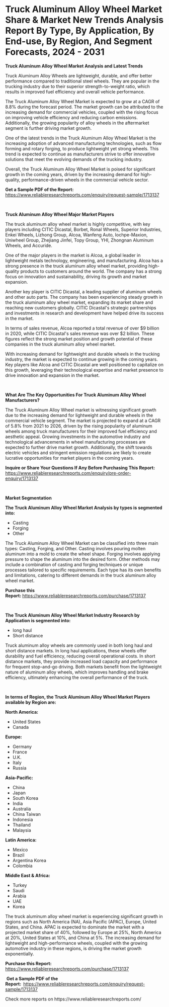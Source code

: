 <p><h1>Truck Aluminum Alloy Wheel Market Share & Market New Trends Analysis Report By Type, By Application, By End-use, By Region, And Segment Forecasts, 2024 - 2031</h1></p><p><strong>Truck Aluminum Alloy Wheel Market Analysis and Latest Trends</strong></p>
<p><p>Truck Aluminum Alloy Wheels are lightweight, durable, and offer better performance compared to traditional steel wheels. They are popular in the trucking industry due to their superior strength-to-weight ratio, which results in improved fuel efficiency and overall vehicle performance.</p><p>The Truck Aluminum Alloy Wheel Market is expected to grow at a CAGR of 8.8% during the forecast period. The market growth can be attributed to the increasing demand for commercial vehicles, coupled with the rising focus on improving vehicle efficiency and reducing carbon emissions. Additionally, the growing popularity of alloy wheels in the aftermarket segment is further driving market growth.</p><p>One of the latest trends in the Truck Aluminum Alloy Wheel Market is the increasing adoption of advanced manufacturing technologies, such as flow forming and rotary forging, to produce lightweight yet strong wheels. This trend is expected to continue as manufacturers strive to offer innovative solutions that meet the evolving demands of the trucking industry.</p><p>Overall, the Truck Aluminum Alloy Wheel Market is poised for significant growth in the coming years, driven by the increasing demand for high-quality, performance-driven wheels in the commercial vehicle sector.</p></p>
<p><strong>Get a Sample PDF of the Report:&nbsp;</strong> <a href="https://www.reliableresearchreports.com/enquiry/request-sample/1713137">https://www.reliableresearchreports.com/enquiry/request-sample/1713137</a></p>
<p>&nbsp;</p>
<p><strong>Truck Aluminum Alloy Wheel Major Market Players</strong></p>
<p><p>The truck aluminum alloy wheel market is highly competitive, with key players including CITIC Dicastal, Borbet, Ronal Wheels, Superior Industries, Enkei Wheels, Lizhong Group, Alcoa, Wanfeng Auto, Iochpe-Maxion, Uniwheel Group, Zhejiang Jinfei, Topy Group, YHI, Zhongnan Aluminum Wheels, and Accuride. </p><p>One of the major players in the market is Alcoa, a global leader in lightweight metals technology, engineering, and manufacturing. Alcoa has a strong presence in the truck aluminum alloy wheel market, providing high-quality products to customers around the world. The company has a strong focus on innovation and sustainability, driving its growth and market expansion.</p><p>Another key player is CITIC Dicastal, a leading supplier of aluminum wheels and other auto parts. The company has been experiencing steady growth in the truck aluminum alloy wheel market, expanding its market share and reaching new customers globally. CITIC Dicastal's strategic partnerships and investments in research and development have helped drive its success in the market.</p><p>In terms of sales revenue, Alcoa reported a total revenue of over $9 billion in 2020, while CITIC Dicastal's sales revenue was over $2 billion. These figures reflect the strong market position and growth potential of these companies in the truck aluminum alloy wheel market.</p><p>With increasing demand for lightweight and durable wheels in the trucking industry, the market is expected to continue growing in the coming years. Key players like Alcoa and CITIC Dicastal are well positioned to capitalize on this growth, leveraging their technological expertise and market presence to drive innovation and expansion in the market.</p></p>
<p>&nbsp;</p>
<p><strong>What Are The Key Opportunities For Truck Aluminum Alloy Wheel Manufacturers?</strong></p>
<p><p>The Truck Aluminum Alloy Wheel market is witnessing significant growth due to the increasing demand for lightweight and durable wheels in the commercial vehicle segment. The market is projected to expand at a CAGR of 5.8% from 2021 to 2026, driven by the rising popularity of aluminum wheels among truck manufacturers for their improved fuel efficiency and aesthetic appeal. Growing investments in the automotive industry and technological advancements in wheel manufacturing processes are expected to further drive market growth. Additionally, the shift towards electric vehicles and stringent emission regulations are likely to create lucrative opportunities for market players in the coming years.</p></p>
<p><strong>Inquire or Share Your Questions If Any Before Purchasing This Report:</strong> <a href="https://www.reliableresearchreports.com/enquiry/pre-order-enquiry/1713137">https://www.reliableresearchreports.com/enquiry/pre-order-enquiry/1713137</a></p>
<p>&nbsp;</p>
<p><strong>Market Segmentation</strong></p>
<p><strong>The Truck Aluminum Alloy Wheel Market Analysis by types is segmented into:</strong></p>
<p><ul><li>Casting</li><li>Forging</li><li>Other</li></ul></p>
<p><p>The Truck Aluminum Alloy Wheel Market can be classified into three main types: Casting, Forging, and Other. Casting involves pouring molten aluminum into a mold to create the wheel shape. Forging involves applying pressure to shape the aluminum into the desired form. Other methods may include a combination of casting and forging techniques or unique processes tailored to specific requirements. Each type has its own benefits and limitations, catering to different demands in the truck aluminum alloy wheel market.</p></p>
<p><strong>Purchase this Report:&nbsp;</strong><a href="https://www.reliableresearchreports.com/purchase/1713137">https://www.reliableresearchreports.com/purchase/1713137</a></p>
<p>&nbsp;</p>
<p><strong>The Truck Aluminum Alloy Wheel Market Industry Research by Application is segmented into:</strong></p>
<p><ul><li>long haul</li><li>Short distance</li></ul></p>
<p><p>Truck aluminum alloy wheels are commonly used in both long haul and short distance markets. In long haul applications, these wheels offer durability and fuel efficiency, reducing overall operational costs. In short distance markets, they provide increased load capacity and performance for frequent stop-and-go driving. Both markets benefit from the lightweight nature of aluminum alloy wheels, which improves handling and brake efficiency, ultimately enhancing the overall performance of the truck.</p></p>
<p>&nbsp;</p>
<p><strong>In terms of Region, the Truck Aluminum Alloy Wheel Market Players available by Region are:</strong></p>
<p>
    <p> <strong> North America: </strong>
        <ul>
            <li>United States</li>
            <li>Canada</li>
        </ul>
        </p> 
    <p> <strong> Europe: </strong>
        <ul>
            <li>Germany</li>
            <li>France</li>
            <li>U.K.</li>
            <li>Italy</li>
            <li>Russia</li>
        </ul>
        </p> 
    <p> <strong> Asia-Pacific: </strong>
        <ul>
            <li>China</li>
            <li>Japan</li>
            <li>South Korea</li>
            <li>India</li>
            <li>Australia</li>
            <li>China Taiwan</li>
            <li>Indonesia</li>
            <li>Thailand</li>
            <li>Malaysia</li>
        </ul>
        </p> 
    <p> <strong> Latin America: </strong>
        <ul>
            <li>Mexico</li>
            <li>Brazil</li>
            <li>Argentina Korea</li>
            <li>Colombia</li>
        </ul>
        </p> 
    <p> <strong> Middle East & Africa: </strong>
        <ul>
            <li>Turkey</li>
            <li>Saudi</li>
            <li>Arabia</li>
            <li>UAE</li>
            <li>Korea</li>
        </ul>
    </p>
    </p>
<p><p>The truck aluminum alloy wheel market is experiencing significant growth in regions such as North America (NA), Asia Pacific (APAC), Europe, United States, and China. APAC is expected to dominate the market with a projected market share of 40%, followed by Europe at 25%, North America at 20%, United States at 10%, and China at 5%. The increasing demand for lightweight and high-performance wheels, coupled with the growing automotive industry in these regions, is driving the market growth exponentially.</p></p>
<p><strong>Purchase this Report: </strong><a href="https://www.reliableresearchreports.com/purchase/1713137">https://www.reliableresearchreports.com/purchase/1713137</a></p>
<p>&nbsp;<strong>Get a Sample PDF of the Report:&nbsp;&nbsp;</strong><a href="https://www.reliableresearchreports.com/enquiry/request-sample/1713137">https://www.reliableresearchreports.com/enquiry/request-sample/1713137</a></p>
<p><strong></strong></p>
<p>Check more reports on https://www.reliableresearchreports.com/</p>